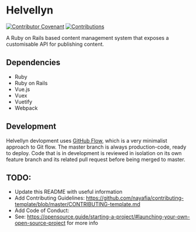 # Helvellyn

[![Contributor Covenant](https://img.shields.io/badge/Contributor%20Covenant-v2.0%20adopted-ff69b4.svg)](CODE_OF_CONDUCT.md)
[![Contributions](https://img.shields.io/badge/Contributions-welcome-blue.svg)](CONTRIBUTING.md)

A Ruby on Rails based content management system that exposes a customisable API for publishing content.

## Dependencies

- Ruby
- Ruby on Rails
- Vue.js
- Vuex
- Vuetify
- Webpack

## Development

Helvellyn devlopment uses [GitHub Flow](https://guides.github.com/introduction/flow/), which is a very minimalist approach to Git flow. The master branch is always production-code, ready to deploy. Code that is in development is reviewed in isolation on its own feature branch and its related pull request before being merged to master.

## TODO:

* Update this README with useful information
* Add Contributing Guidelines: https://github.com/nayafia/contributing-template/blob/master/CONTRIBUTING-template.md
* Add Code of Conduct: 
* See: https://opensource.guide/starting-a-project/#launching-your-own-open-source-project for more info
